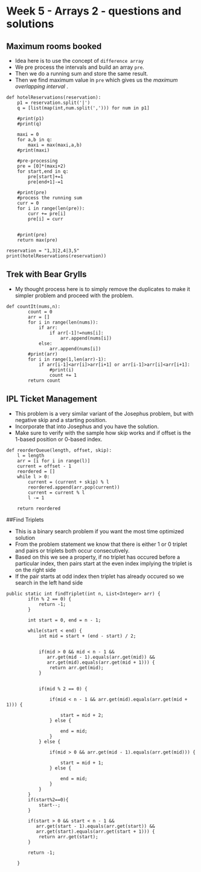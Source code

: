 # Week 5 - Arrays  2 - questions and solutions




## Maximum rooms booked
- Idea here is to use the concept of `difference array`
- We pre process the intervals and build an array `pre`.
- Then we do a running sum and store the same result.
- Then we find maximum value in `pre`  which gives us the *maximum overlapping interval*  .

```
def hotelReservations(reservation):
    p1 = reservation.split('|')
    q = [list(map(int,num.split(','))) for num in p1]
    
    #print(p1)
    #print(q)
    
    maxi = 0
    for a,b in q:
        maxi = max(maxi,a,b)
    #print(maxi)
    
    #pre-processing
    pre = [0]*(maxi+2)
    for start,end in q:
        pre[start]+=1
        pre[end+1]-=1
    
    #print(pre)
    #process the running sum
    curr = 0
    for i in range(len(pre)):
        curr += pre[i]
        pre[i] = curr
        
    
    #print(pre)
    return max(pre)
    
reservation = "1,3|2,4|3,5"
print(hotelReservations(reservation))
```

## Trek with Bear Grylls

- My thought process here is to simply remove the duplicates to make it simpler problem and proceed with the problem.
  
```
def countIt(nums,n):
        count = 0
        arr = []
        for i in range(len(nums)):
            if arr:
                if arr[-1]!=nums[i]:
                    arr.append(nums[i])
            else:
                arr.append(nums[i])
        #print(arr)
        for i in range(1,len(arr)-1):
            if arr[i-1]<arr[i]>arr[i+1] or arr[i-1]>arr[i]<arr[i+1]:
                #print(i)
                count += 1
        return count
```

## IPL Ticket Management

- This problem is a very similar variant of the Josephus problem, but with negative skip and a starting position.
- Incorporate that into Josephus and you have the solution.
- Make sure to verify with the sample how skip works and if offset is the 1-based position or 0-based index.

```
def reorderQueue(length, offset, skip):
    l = length
    arr = [i for i in range(l)]
    current = offset - 1
    reordered = []
    while l > 0:
        current = (current + skip) % l
        reordered.append(arr.pop(current))
        current = current % l
        l -= 1

    return reordered
```

##Find Triplets
- This is a binary search problem if you want the most time optimized solution
- From the problem statement we know that there is either 1 or 0 triplet and pairs or triplets both occur consecutively.
- Based on this we see a property, if no triplet has occured before a particular index, then pairs start at the even index implying the triplet is on the right side
- If the pair starts at odd index then triplet has already occured so we search in the left hand side

```
public static int findTriplet(int n, List<Integer> arr) {
        if(n % 2 == 0) {
            return -1; 
        }

        int start = 0, end = n - 1;

        while(start < end) {
            int mid = start + (end - start) / 2;


            if(mid > 0 && mid < n - 1 && 
               arr.get(mid - 1).equals(arr.get(mid)) && 
               arr.get(mid).equals(arr.get(mid + 1))) {
                return arr.get(mid);
            }


            if(mid % 2 == 0) {

                if(mid < n - 1 && arr.get(mid).equals(arr.get(mid + 1))) {

                    start = mid + 2;
                } else {

                    end = mid;
                }
            } else {

                if(mid > 0 && arr.get(mid - 1).equals(arr.get(mid))) {

                    start = mid + 1;
                } else {

                    end = mid;
                }
            }
        }
        if(start%2==0){
            start--;
        }

        if(start > 0 && start < n - 1 &&
           arr.get(start - 1).equals(arr.get(start)) && 
           arr.get(start).equals(arr.get(start + 1))) {
            return arr.get(start);
        }

        return -1;

    }
```
